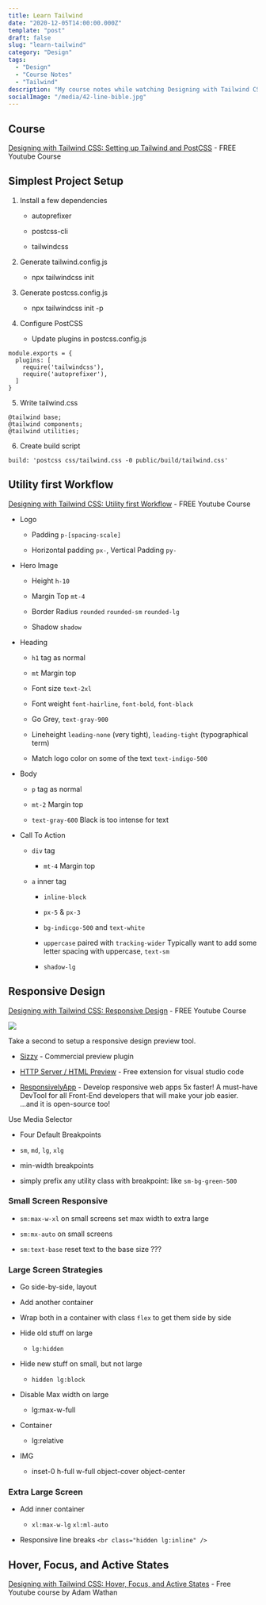```yaml
---
title: Learn Tailwind
date: "2020-12-05T14:00:00.000Z"
template: "post"
draft: false
slug: "learn-tailwind"
category: "Design"
tags:
  - "Design"
  - "Course Notes"
  - "Tailwind"
description: "My course notes while watching Designing with Tailwind CSS"
socialImage: "/media/42-line-bible.jpg"
---
```


## Course

[Designing with Tailwind CSS: Setting up Tailwind and PostCSS](https://www.youtube.com/watch?list=PL7CcGwsqRpSM3w9BT_21tUU8JN2SnyckR&v=21HuwjmuS7A&index=1) - FREE Youtube Course

## Simplest Project Setup

1.  Install a few dependencies

    * autoprefixer

    * postcss-cli

    * tailwindcss


2. Generate tailwind.config.js

    * npx tailwindcss init

3.  Generate postcss.config.js

    * npx tailwindcss init -p

4.  Configure PostCSS

    * Update plugins in postcss.config.js
  
```
module.exports = {
  plugins: [
    require('tailwindcss'),
    require('autoprefixer'),
  ]
}
```

5.  Write tailwind.css

```
@tailwind base;
@tailwind components;
@tailwind utilities;
```

6.  Create build script

```
build: 'postcss css/tailwind.css -0 public/build/tailwind.css'
```

## Utility first Workflow

[Designing with Tailwind CSS: Utility first Workflow](https://www.youtube.com/watch?v=Ybybd3GCNn4&list=PL7CcGwsqRpSM3w9BT_21tUU8JN2SnyckR&index=2) - FREE Youtube Course

* Logo

    * Padding `p-[spacing-scale]`

    * Horizontal padding `px-`, Vertical Padding `py-`

* Hero Image

    * Height `h-10`

    * Margin Top `mt-4`

    * Border Radius `rounded` `rounded-sm` `rounded-lg`

    * Shadow `shadow`

* Heading

    * `h1` tag as normal

    * `mt` Margin top

    * Font size `text-2xl`

    * Font weight `font-hairline`, `font-bold`, `font-black`

    * Go Grey, `text-gray-900`

    * Lineheight `leading-none` (very tight), `leading-tight` (typographical term)

    * Match logo color on some of the text `text-indigo-500`

* Body

    * `p` tag as normal

    * `mt-2` Margin top

    * `text-gray-600` Black is too intense for text

* Call To Action

    * `div` tag
    
      * `mt-4` Margin top

    * `a` inner tag

        *  `inline-block`

        * `px-5` & `px-3`

        * `bg-indicgo-500` and `text-white`

        * `uppercase` paired with `tracking-wider` Typically want to add some letter spacing with uppercase, `text-sm`

        * `shadow-lg`

## Responsive Design


[Designing with Tailwind CSS: Responsive Design](https://www.youtube.com/watch?v=Ff_n_QClipQ&list=PL7CcGwsqRpSM3w9BT_21tUU8JN2SnyckR&index=3) - FREE Youtube Course

![](/media/learn_tailwind1.png)

Take a second to setup a responsive design preview tool.

* [Sizzy](https://sizzy.co/) - Commercial preview plugin

* [HTTP Server / HTML Preview](https://marketplace.visualstudio.com/items?itemName=Flixs.vs-code-http-server-and-html-preview) - Free extension for visual studio code

* [ResponsivelyApp](https://responsively.app/) - Develop responsive web apps 5x faster!  A must-have DevTool for all Front-End developers that will make your job easier.  ...and it is open-source too! 

Use Media Selector

* Four Default Breakpoints

* `sm`, `md`, `lg`, `xlg`

* min-width breakpoints

* simply prefix any utility class with breakpoint: like `sm-bg-green-500`

### Small Screen Responsive

* `sm:max-w-xl` on small screens set max width to extra large

* `sm:mx-auto` on small screens

* `sm:text-base` reset text to the base size ???

### Large Screen Strategies

* Go side-by-side, layout

* Add another container

* Wrap both in a container with class `flex` to get them side by side

* Hide old stuff on large

    * `lg:hidden`

* Hide new stuff on small, but not large

    * `hidden lg:block`

* Disable Max width on large

    * lg:max-w-full

* Container

    * lg:relative

* IMG

    * inset-0 h-full w-full object-cover object-center

### Extra Large Screen

* Add inner container

  * `xl:max-w-lg` `xl:ml-auto`

* Responsive line breaks `<br class="hidden lg:inline" />`

## Hover, Focus, and Active States

[Designing with Tailwind CSS: Hover, Focus, and Active States](https://www.youtube.com/watch?v=olyRu5R1EZ4&list=PL7CcGwsqRpSM3w9BT_21tUU8JN2SnyckR&index=4) - Free Youtube course by Adam Wathan